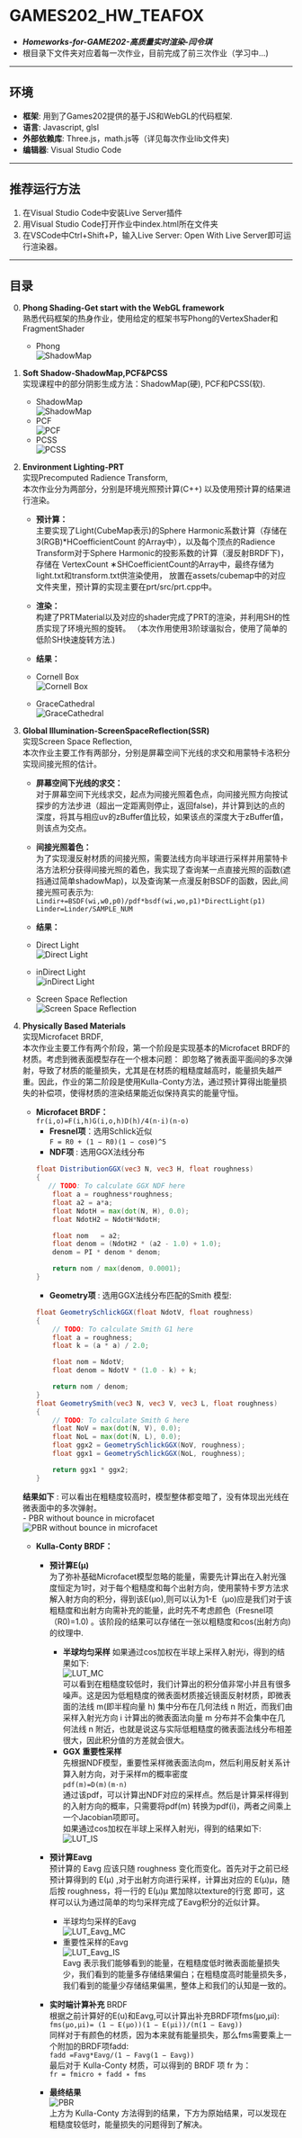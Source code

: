 # GAMES202_HW_TEAFOX

* ***Homeworks-for-GAME202-高质量实时渲染-闫令琪***
* 根目录下文件夹对应着每一次作业，目前完成了前三次作业（学习中...) 
***
## 环境
* **框架**: 用到了Games202提供的基于JS和WebGL的代码框架.
* **语言**: Javascript, glsl
* **外部依赖库**: Three.js，math.js等（详见每次作业lib文件夹)
* **编辑器**: Visual Studio Code
***

## 推荐运行方法  
1. 在Visual Studio Code中安装Live Server插件  
2. 用Visual Studio Code打开作业中index.html所在文件夹  
3. 在VSCode中Ctrl+Shift+P，输入Live Server: Open With Live Server即可运行渲染器。
***
## 目录
0. **Phong Shading-Get start with the WebGL framework**  
熟悉代码框架的热身作业，使用给定的框架书写Phong的VertexShader和FragmentShader  
    - Phong  
    ![ShadowMap](https://github.com/Teafox-Yang/GAMES202_HW_TEAFOX/blob/main/0.Phong%20Shading-Get%20start%20with%20the%20WebGL%20framework/screenshot/phong.png)  
1. **Soft Shadow-ShadowMap,PCF&PCSS**  
实现课程中的部分阴影生成方法：ShadowMap(硬), PCF和PCSS(软).  
    - ShadowMap  
    ![ShadowMap](https://github.com/Teafox-Yang/GAMES202_HW_TEAFOX/blob/main/1.Soft%20Shadow-Shado%EF%BD%97Map%2CPCF%26PCSS/screenshot/ShadowMap.png)  
    - PCF  
    ![PCF](https://github.com/Teafox-Yang/GAMES202_HW_TEAFOX/blob/main/1.Soft%20Shadow-Shado%EF%BD%97Map%2CPCF%26PCSS/screenshot/PCF.png)  
    - PCSS   
    ![PCSS](https://github.com/Teafox-Yang/GAMES202_HW_TEAFOX/blob/main/1.Soft%20Shadow-Shado%EF%BD%97Map%2CPCF%26PCSS/screenshot/PCSS.png)  

2. **Environment Lighting-PRT**  
实现Precomputed Radience Transform,   
本次作业分为两部分，分别是环境光照预计算(C++)
以及使用预计算的结果进行渲染。  
    - **预计算：**  
主要实现了Light(CubeMap表示)的Sphere Harmonic系数计算（存储在3(RGB)*HCoefficientCount
的Array中），以及每个顶点的Radience Transform对于Sphere Harmonic的投影系数的计算（漫反射BRDF下)，存储在
VertexCount ∗SHCoefficientCount的Array中，最终存储为light.txt和transform.txt供渲染使用，
放置在assets/cubemap中的对应文件夹里，预计算的实现主要在prt/src/prt.cpp中。

    - **渲染：**  
构建了PRTMaterial以及对应的shader完成了PRT的渲染，并利用SH的性质实现了环境光照的旋转。
（本次作用使用3阶球谐拟合，使用了简单的低阶SH快速旋转方法.)
    - **结果：**
    - Cornell Box  
    ![Cornell Box](https://github.com/Teafox-Yang/GAMES202_HW_TEAFOX/blob/main/2.Environment%20Lighting-PRT/homework2/ScreenShot/CornellBox.png) 
    - GraceCathedral  
    ![GraceCathedral](https://github.com/Teafox-Yang/GAMES202_HW_TEAFOX/blob/main/2.Environment%20Lighting-PRT/homework2/ScreenShot/GraceCathedral.png) 

3. **Global Illumination-ScreenSpaceReflection(SSR)**  
实现Screen Space Reflection,   
本次作业主要工作有两部分，分别是屏幕空间下光线的求交和用蒙特卡洛积分实现间接光照的估计。
    - **屏幕空间下光线的求交：**  
    对于屏幕空间下光线求交，起点为间接光照着色点，向间接光照方向按试探步的方法步进（超出一定距离则停止，返回false)，并计算到达的点的深度，将其与相应uv的zBuffer值比较，如果该点的深度大于zBuffer值，则该点为交点。

    - **间接光照着色：**  
    为了实现漫反射材质的间接光照，需要法线方向半球进行采样并用蒙特卡洛方法积分获得间接光照的着色，我实现了查询某一点直接光照的函数(遮挡通过简单shadowMap)，以及查询某一点漫反射BSDF的函数，因此,间接光照可表示为:  
        `Lindir+=BSDF(wi,w0,p0)/pdf*bsdf(wi,wo,p1)*DirectLight(p1) `  
        `Linder=Linder/SAMPLE_NUM  `

    - **结果：**
    - Direct Light   
    ![Direct Light](https://github.com/Teafox-Yang/GAMES202_HW_TEAFOX/blob/main/3.Global%20Illumination-ScreenSpaceReflection(SSR)/screenshot/Ldir.png)   
    - inDirect Light   
    ![inDirect Light](https://github.com/Teafox-Yang/GAMES202_HW_TEAFOX/blob/main/3.Global%20Illumination-ScreenSpaceReflection(SSR)/screenshot/Lindir.png)  
    - Screen Space Reflection   
    ![Screen Space Reflection](https://github.com/Teafox-Yang/GAMES202_HW_TEAFOX/blob/main/3.Global%20Illumination-ScreenSpaceReflection(SSR)/screenshot/SSR.png)  

4. **Physically Based Materials**  
实现Microfacet BRDF,   
本次作业主要工作有两个阶段，第一个阶段是实现基本的Microfacet BRDF的材质。考虑到微表面模型存在一个根本问题：
即忽略了微表面平面间的多次弹射，导致了材质的能量损失，尤其是在材质的粗糙度越高时，能量损失越严重。因此，作业的第二阶段是使用Kulla-Conty方法，通过预计算得出能量损失的补偿项，使得材质的渲染结果能近似保持真实的能量守恒。
    - **Microfacet BRDF：**  
    `fr(i,o)=F(i,h)G(i,o,h)D(h)/4(n·i)(n·o)`  
        - **Fresnel项**：选用Schlick近似  
        `F = R0 + (1 − R0)(1 − cosθ)^5`  
        - **NDF项** : 选用GGX法线分布  
        ```glsl
        float DistributionGGX(vec3 N, vec3 H, float roughness)
        {
           // TODO: To calculate GGX NDF here
            float a = roughness*roughness;
            float a2 = a*a;
            float NdotH = max(dot(N, H), 0.0);
            float NdotH2 = NdotH*NdotH;

            float nom   = a2;
            float denom = (NdotH2 * (a2 - 1.0) + 1.0);
            denom = PI * denom * denom;

            return nom / max(denom, 0.0001);
        }
        ```  
        - **Geometry项** : 选用GGX法线分布匹配的Smith 模型:
        ```glsl
        float GeometrySchlickGGX(float NdotV, float roughness)
        {
            // TODO: To calculate Smith G1 here
            float a = roughness;
            float k = (a * a) / 2.0;

            float nom = NdotV;
            float denom = NdotV * (1.0 - k) + k;

            return nom / denom;
        }
        float GeometrySmith(vec3 N, vec3 V, vec3 L, float roughness)
        {
            // TODO: To calculate Smith G here
            float NoV = max(dot(N, V), 0.0);
            float NoL = max(dot(N, L), 0.0);
            float ggx2 = GeometrySchlickGGX(NoV, roughness);
            float ggx1 = GeometrySchlickGGX(NoL, roughness);

            return ggx1 * ggx2;
        }
        ```  
        
    **结果如下** : 可以看出在粗糙度较高时，模型整体都变暗了，没有体现出光线在微表面中的多次弹射。  
        - PBR without bounce in microfacet   
        ![PBR without bounce in microfacet](https://github.com/Teafox-Yang/GAMES202_HW_TEAFOX/blob/main/4.Physical%20Based%20Materials-Kulla-Conty%20BRDF/homework4/screenshot/PBR_origin.png)    

    - **Kulla-Conty BRDF：**   
         - **预计算E(µ)**  
        为了弥补基础Microfacet模型忽略的能量，需要先计算出在入射光强度恒定为1时，对于每个粗糙度和每个出射方向，使用蒙特卡罗方法求解入射方向的积分，得到该E(µo),则可以认为1-E（µo)应是我们对于该粗糙度和出射方向需补充的能量，此时先不考虑颜色（Fresnel项（R0)=1.0) 。该阶段的结果可以存储在一张以粗糙度和cos(出射方向) 的纹理中.
        
            - **半球均匀采样**
            如果通过cos加权在半球上采样入射光i，得到的结果如下:  
            ![LUT_MC](https://github.com/Teafox-Yang/GAMES202_HW_TEAFOX/blob/main/4.Physical%20Based%20Materials-Kulla-Conty%20BRDF/lut-gen/GGX_E_MC_LUT.png)  
            可以看到在粗糙度较低时，我们计算出的积分值非常小并且有很多噪声。这是因为低粗糙度的微表面材质接近镜面反射材质，即微表面的法线 m(即半程向量 h) 集中分布在几何法线 n 附近，而我们由采样入射光方向 i 计算出的微表面法向量 m 分布并不会集中在几何法线 n 附近，也就是说这与实际低粗糙度的微表面法线分布相差很大，因此积分值的方差就会很大。  
            - **GGX 重要性采样**  
            先根据NDF模型，重要性采样微表面法向m，然后利用反射关系计算入射方向，对于采样m的概率密度  
            `pdf(m)=D(m)(m·n)`  
            通过该pdf，可以计算出NDF对应的采样点。然后是计算采样得到的入射方向的概率，只需要将pdf(m)
            转换为pdf(i)，两者之间乘上一个Jacobian项即可。  
            如果通过cos加权在半球上采样入射光i，得到的结果如下:  
            ![LUT_IS](https://github.com/Teafox-Yang/GAMES202_HW_TEAFOX/blob/main/4.Physical%20Based%20Materials-Kulla-Conty%20BRDF/lut-gen/GGX_E_LUT_IS.png) 
         - **预计算Eavg**  
         预计算的 Eavg 应该只随 roughness
        变化而变化。首先对于之前已经预计算得到的 E(µ) ,对于出射方向进行采样，计算出对应的 E(µ)µ，随后按 roughness，将一行的 E(µ)µ 累加除以texture的行宽
        即可，这样可以认为通过简单的均匀采样完成了Eavg积分的近似计算。
            - 半球均匀采样的Eavg  
            ![LUT_Eavg_MC](https://github.com/Teafox-Yang/GAMES202_HW_TEAFOX/blob/main/4.Physical%20Based%20Materials-Kulla-Conty%20BRDF/lut-gen/GGX_Eavg_LUT_MC.png)   
            - 重要性采样的Eavg  
            ![LUT_Eavg_IS](https://github.com/Teafox-Yang/GAMES202_HW_TEAFOX/blob/main/4.Physical%20Based%20Materials-Kulla-Conty%20BRDF/lut-gen/GGX_Eavg_LUT_IS.png)  
            Eavg 表示我们能够看到的能量，在粗糙度低时微表面能量损失少，我们看到的能量多存储结果偏白；在粗糙度高时能量损失多，我们看到的能量少存储结果偏黑，整体上和我们的认知是一致的。  
         - **实时端计算补充** BRDF  
        根据之前计算好的E(u)和Eavg,可以计算出补充BRDF项fms(µo,µi):  
        `fms(µo,µi)= (1 − E(µo))(1 − E(µi))/(π(1 − Eavg))`  
        同样对于有颜色的材质，因为本来就有能量损失，那么fms需要乘上一个附加的BRDF项fadd:  
        `fadd =Favg*Eavg/(1 − Favg(1 − Eavg))`  
        最后对于 Kulla-Conty 材质，可以得到的 BRDF 项 fr 为：  
        `fr = fmicro + fadd ∗ fms`

         - **最终结果**  
        ![PBR](https://github.com/Teafox-Yang/GAMES202_HW_TEAFOX/blob/main/4.Physical%20Based%20Materials-Kulla-Conty%20BRDF/homework4/screenshot/PBR.png)  
        上方为 Kulla-Conty 方法得到的结果，下方为原始结果，可以发现在粗糙度较低时，能量损失的问题得到了解决。








 

